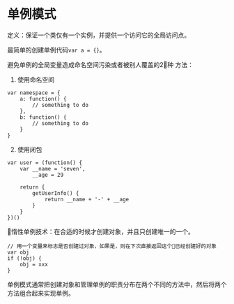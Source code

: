 
# 单例模式
定义：保证一个类仅有一个实例，并提供一个访问它的全局访问点。

最简单的创建单例代码`var a = {}`。

避免单例的全局变量造成命名空间污染或者被别人覆盖的2种 方法：
1. 使用命名空间
```
var namespace = {
    a: function() {
        // something to do
    },
    b: function() {
        // something to do
    }
}
```
2. 使用闭包
```
var user = (function() {
    var __name = 'seven',
        __age = 29

    return {
        getUserInfo() {
            return __name + '-' + __age
        }
    }
})()
```

惰性单例技术：在合适的时候才创建对象，并且只创建唯一的一个。


```
// 用一个变量来标志是否创建过对象，如果是，则在下次直接返回这个已经创建好的对象
var obj
if (!obj) {
    obj = xxx
}
```

 单例模式通常把创建对象和管理单例的职责分布在两个不同的方法中，然后将两个方法组合起来实现单例。
